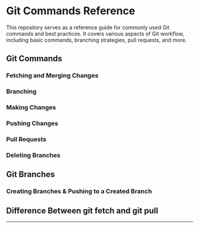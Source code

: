 # Git Commands Reference

This repository serves as a reference guide for commonly used Git commands and best practices. It covers various aspects of Git workflow, including basic commands, branching strategies, pull requests, and more.

## Git Commands

### Fetching and Merging Changes

### Branching

### Making Changes

### Pushing Changes

### Pull Requests

### Deleting Branches

## Git Branches

### Creating Branches & Pushing to a Created Branch

## Difference Between git fetch and git pull

---
